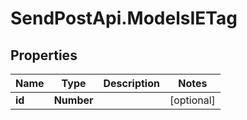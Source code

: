 # SendPostApi.ModelsIETag

## Properties
Name | Type | Description | Notes
------------ | ------------- | ------------- | -------------
**id** | **Number** |  | [optional] 


